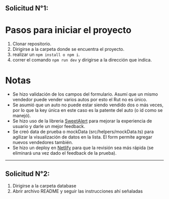 ## Solicitud N°1:

# Pasos para iniciar el proyecto

1. Clonar repositorio.
2. Dirigirse a la carpeta donde se encuentra el proyecto.
3. realizar un `npm install o npm i`.
4. correr el comando `npm run dev` y dirigirse a la dirección que indica.

# Notas

- Se hizo validación de los campos del formulario. Asumí que un mismo vendedor puede vender varios autos por esto el Rut no es único.
- Se asumió que un auto no puede estar siendo vendido dos o más veces, por lo que la key única en este caso es la patente del auto (o id como se manejó).
- Se hizo uso de la libreria [SweetAlert](https://sweetalert2.github.io/#download) para mejorar la experiencia de usuario y darle un mejor feedback.
- Se creó data de prueba o mockData (src/helpers/mockData.ts) para agilizar la visualización de datos en la lista. El form permite agregar nuevos vendedores también.
- Se hizo un deploy en [Netlify](https://prueba-tecnica-entel.netlify.app) para que la revisión sea más rápida (se eliminará una vez dado el feedback de la prueba).

---

## Solicitud N°2:

1. Dirigirse a la carpeta database
2. Abrir archivo README y seguir las instrucciones ahí señaladas
